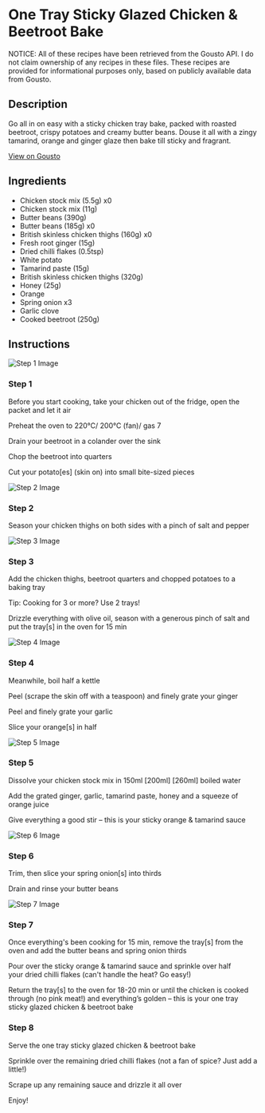 # One Tray Sticky Glazed Chicken & Beetroot Bake

NOTICE: All of these recipes have been retrieved from the Gousto API. I do not claim ownership of any recipes in these files. These recipes are provided for informational purposes only, based on publicly available data from Gousto.

## Description

Go all in on easy with a sticky chicken tray bake, packed with roasted beetroot, crispy potatoes and creamy butter beans. Douse it all with a zingy tamarind, orange and ginger glaze then bake till sticky and fragrant. 

[View on Gousto](https://www.gousto.co.uk/recipes/cookbook/sticky-glazed-chicken-beetroot-tray-bake)

## Ingredients

- Chicken stock mix (5.5g) x0
- Chicken stock mix (11g)
- Butter beans (390g)
- Butter beans (185g) x0
- British skinless chicken thighs (160g) x0
- Fresh root ginger (15g)
- Dried chilli flakes (0.5tsp)
- White potato
- Tamarind paste (15g)
- British skinless chicken thighs (320g)
- Honey (25g)
- Orange
- Spring onion x3
- Garlic clove
- Cooked beetroot (250g)

## Instructions

![Step 1 Image](https://production-media.gousto.co.uk/cms/recipe-step-image/Step-1-1583490885165-x200.jpg)

### Step 1

Before you start cooking, take your chicken out of the fridge, open the packet and let it air

Preheat the oven to 220°C/ 200°C (fan)/ gas 7

Drain your beetroot in a colander over the sink

Chop the beetroot into quarters

Cut your potato[es] (skin on) into small bite-sized pieces

![Step 2 Image](https://production-media.gousto.co.uk/cms/recipe-step-image/Step-2-1583490889302-x200.jpg)

### Step 2

Season your chicken thighs on both sides with a pinch of salt and pepper

![Step 3 Image](https://production-media.gousto.co.uk/cms/recipe-step-image/Step-3-1583490893225-x200.jpg)

### Step 3

Add the chicken thighs, beetroot quarters and chopped potatoes to a baking tray

Tip: Cooking for 3 or more? Use 2 trays!

Drizzle everything with olive oil, season with a generous pinch of salt and put the tray[s] in the oven for 15 min

![Step 4 Image](https://production-media.gousto.co.uk/cms/recipe-step-image/Step-4-1583490896755-x200.jpg)

### Step 4

Meanwhile, boil half a kettle

Peel (scrape the skin off with a teaspoon) and finely grate your ginger

Peel and finely grate your garlic

Slice your orange[s] in half

![Step 5 Image](https://production-media.gousto.co.uk/cms/recipe-step-image/Step-5-1583490899508-x200.jpg)

### Step 5

Dissolve your chicken stock mix in 150ml<span class="text-danger"> <span class="text-purple">[200ml]</span> [260ml]</span> boiled water

Add the grated ginger, garlic, tamarind paste, honey and a squeeze of orange juice

Give everything a good stir – this is your sticky orange & tamarind sauce

![Step 6 Image](https://production-media.gousto.co.uk/cms/recipe-step-image/Step-6-1583490903943-x200.jpg)

### Step 6

Trim, then slice your spring onion[s] into thirds

Drain and rinse your butter beans

![Step 7 Image](https://production-media.gousto.co.uk/cms/recipe-step-image/Step-7-1583490907711-x200.jpg)

### Step 7

Once everything's been cooking for 15 min, remove the tray[s] from the oven and add the butter beans and spring onion thirds

Pour over the sticky orange & tamarind sauce and sprinkle over half your dried chilli flakes (can't handle the heat? Go easy!)

Return the tray[s] to the oven for 18-20 min or until the chicken is cooked through (no pink meat!) and everything’s golden – this is your one tray sticky glazed chicken & beetroot bake

### Step 8

Serve the one tray sticky glazed chicken & beetroot bake

Sprinkle over the remaining dried chilli flakes (not a fan of spice? Just add a little!)

Scrape up any remaining sauce and drizzle it all over

Enjoy!

